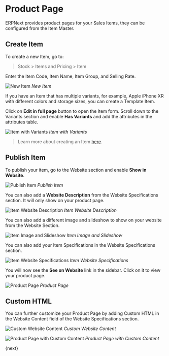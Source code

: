 <!-- add-breadcrumbs -->
# Product Page

ERPNext provides product pages for your Sales Items, they can be configured from
the Item Master.

## Create Item

To create a new Item, go to:

> Stock > Items and Pricing > Item

Enter the Item Code, Item Name, Item Group, and Selling Rate.

![New Item](/docs/assets/img/website/new-item.png)
*New Item*

If you have an Item that has multiple variants, for example, Apple iPhone XR
 with different colors and storage sizes, you can create a Template
Item.

Click on **Edit in full page** button to open the Item form. Scroll down to the
Variants section and enable **Has Variants** and add the attributes in the
attributes table.

![Item with Variants](/docs/assets/img/website/item-with-variants.png)
*Item with Variants*

> Learn more about creating an Item [here](/docs/user/manual/en/stock/item).

## Publish Item

To publish your item, go to the Website section and enable **Show in Website**.

![Publish Item](/docs/assets/img/website/publish-item.png)
*Publish Item*

You can also add a **Website Description** from the Website Specifications
section. It will only show on your product page.

![Item Website Description](/docs/assets/img/website/item-website-description.png)
*Item Website Description*

You can also add a different image and slideshow to show on your website from
the Website Section.

![Item Image and Slideshow](/docs/assets/img/website/item-image-slideshow.png)
*Item Image and Slideshow*

You can also add your Item Specifications in the Website Specifications section.

![Item Website Specifications](/docs/assets/img/website/item-website-specifications.png)
*Item Website Specifications*

You will now see the **See on Website** link in the sidebar. Click on it to view
your product page.

![Product Page](/docs/assets/img/website/product-page.png)
*Product Page*

## Custom HTML

You can further customize your Product Page by adding Custom HTML in the Website
Content field of the Website Specifications section.

![Custom Website Content](/docs/assets/img/website/custom-website-content.png)
*Custom Website Content*

![Product Page with Custom Content](/docs/assets/img/website/product-page-with-custom-content.png)
*Product Page with Custom Content*

{next}